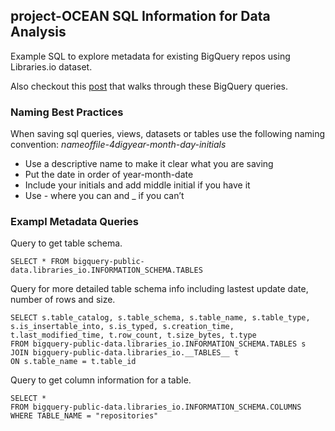 <!-- Copyright 2020 Google LLC

Licensed under the Apache License, Version 2.0 (the "License");
you may not use this file except in compliance with the License.
You may obtain a copy of the License at

    https://www.apache.org/licenses/LICENSE-2.0

Unless required by applicable law or agreed to in writing, software
distributed under the License is distributed on an "AS IS" BASIS,
WITHOUT WARRANTIES OR CONDITIONS OF ANY KIND, either express or implied.
See the License for the specific language governing permissions and
limitations under the License. -->

## project-OCEAN SQL Information for Data Analysis 

Example SQL to explore metadata for existing BigQuery repos using Libraries.io dataset.

Also checkout this [post](https://medium.com/google-cloud/bigquery-dataset-metadata-queries-8866fa947378) that walks through these BigQuery queries.

### Naming Best Practices

When saving sql queries, views, datasets or tables use the following naming convention:
*nameoffile-4digyear-month-day-initials*

* Use a descriptive name to make it clear what you are saving
* Put the date in order of year-month-date
* Include your initials and add middle initial if you have it
* Use - where you can and _ if you can’t


### Exampl Metadata Queries

Query to get table schema.

    SELECT * FROM bigquery-public-data.libraries_io.INFORMATION_SCHEMA.TABLES


Query for more detailed table schema info including lastest update date, number of rows and size.

    SELECT s.table_catalog, s.table_schema, s.table_name, s.table_type, s.is_insertable_into, s.is_typed, s.creation_time, t.last_modified_time, t.row_count, t.size_bytes, t.type
    FROM bigquery-public-data.libraries_io.INFORMATION_SCHEMA.TABLES s
    JOIN bigquery-public-data.libraries_io.__TABLES__ t 
    ON s.table_name = t.table_id 


Query to get column information for a table.

    SELECT * 
    FROM bigquery-public-data.libraries_io.INFORMATION_SCHEMA.COLUMNS
    WHERE TABLE_NAME = "repositories"


